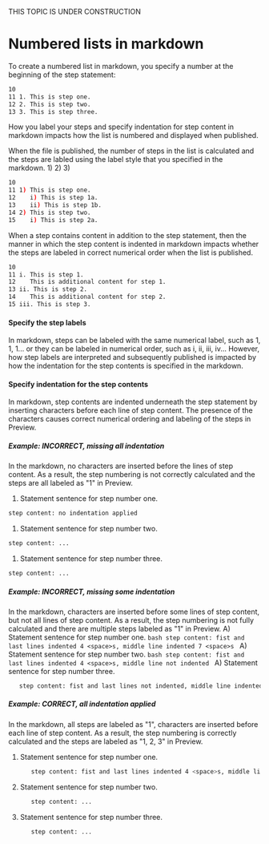 THIS TOPIC IS UNDER CONSTRUCTION

# Numbered lists in markdown
To create a numbered list in markdown, you specify a number at the beginning of the step statement:
```bash 9
10
11 1. This is step one.
12 2. This is step two.
13 3. This is step three.
```

How you label your steps and specify indentation for step content in markdown impacts how the list is numbered and displayed when published.

When the file is published, the number of steps in the list is calculated and the steps are labled using the label style that you specified in the markdown.
1)
2)
3)
```bash 9
10
11 1) This is step one.
12    i) This is step 1a.
13    ii) This is step 1b.
14 2) This is step two.
15    i) This is step 2a.
```
When a step contains content in addition to the step statement, then the manner in which the step content is indented in markdown impacts whether the steps are labeled in correct numerical order when the list is published.
```bash 9
10
11 i. This is step 1.
12    This is additional content for step 1.
13 ii. This is step 2.
14    This is additional content for step 2.
15 iii. This is step 3.
```

#### Specify the step labels
In markdown, steps can be labeled with the same numerical label, such as 1, 1, 1... or they can be labeled in numerical order, such as i, ii, iii, iv... However, how step labels are interpreted and subsequently published is impacted by how the indentation for the step contents is specified in the markdown.

#### Specify indentation for the step contents
In markdown, step contents are indented underneath the step statement by inserting <space> characters before each line of step content. The presence of the <space> characters causes correct numerical ordering and labeling of the steps in Preview.

##### Example: INCORRECT, missing all indentation
In the markdown, no <space> characters are inserted before the lines of step content.
As a result, the step numbering is not correctly calculated and the steps are all labeled as "1" in Preview.
1. Statement sentence for step number one.
```bash
step content: no indentation applied
```
1. Statement sentence for step number two.
```bash
step content: ...
```
1. Statement sentence for step number three.
```bash
step content: ...
```

##### Example: INCORRECT, missing some indentation
In the markdown, <space> characters are inserted before some lines of step content, but not all lines of step content.
As a result, the step numbering is not fully calculated and there are multiple steps labeled as "1" in Preview.
A) Statement sentence for step number one.
    ```bash
       step content: fist and last lines indented 4 <space>s, middle line indented 7 <space>s
    ```
A) Statement sentence for step number two.
    ```bash
step content: fist and last lines indented 4 <space>s, middle line not indented
    ```
A) Statement sentence for step number three.
```bash
   step content: fist and last lines not indented, middle line indented 3 <space>s
```

##### Example: CORRECT, all indentation applied
In the markdown, all steps are labeled as "1", <space> characters are inserted before each line of step content.
As a result, the step numbering is correctly calculated and the steps are labeled as "1, 2, 3" in Preview.
1. Statement sentence for step number one.
    ```bash
       step content: fist and last lines indented 4 <space>s, middle line indented 7 <space>s
    ```
1. Statement sentence for step number two.
    ```bash
       step content: ...
    ```
1. Statement sentence for step number three.
    ```bash
       step content: ...
    ```

